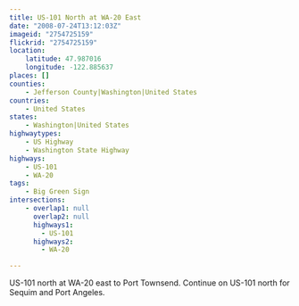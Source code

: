 ```yaml
---
title: US-101 North at WA-20 East
date: "2008-07-24T13:12:03Z"
imageid: "2754725159"
flickrid: "2754725159"
location:
    latitude: 47.987016
    longitude: -122.885637
places: []
counties:
    - Jefferson County|Washington|United States
countries:
    - United States
states:
    - Washington|United States
highwaytypes:
    - US Highway
    - Washington State Highway
highways:
    - US-101
    - WA-20
tags:
    - Big Green Sign
intersections:
    - overlap1: null
      overlap2: null
      highways1:
        - US-101
      highways2:
        - WA-20

---
```

US-101 north at WA-20 east to Port Townsend.  Continue on US-101 north for Sequim and Port Angeles.